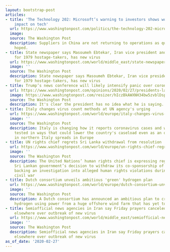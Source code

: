 ```yaml
---
layout: bootstrap-post
articles:
- title: 'The Technology 202: Microsoft’s warning to investors shows worsening coronavirus
    impact on tech'
  url: https://www.washingtonpost.com/politics/the-technology-202-microsofts-warning-to-investors-shows-worsening-coronavirus-impact-on-tech/2020/02/27/de4f0edc-9828-419d-9320-72e869d91f1a_story.html
  image: 
  source: The Washington Post
  description: Suppliers in China are not returning to operations as quickly as industry
    hoped.
- title: State newspaper says Masoumeh Ebtekar, Iran vice president and spokeswoman
    for 1979 hostage-takers, has new virus
  url: https://www.washingtonpost.com/world/middle_east/state-newspaper-says-masoumeh-ebtekar-iran-vice-president-and-spokeswoman-for-1979-hostage-takers-has-new-virus/2020/02/27/a1c88fde-5969-11ea-8efd-0f904bdd8057_story.html
  image: ''
  source: The Washington Post
  description: State newspaper says Masoumeh Ebtekar, Iran vice president and spokeswoman
    for 1979 hostage-takers, has new virus
- title: Trump’s news conference will likely intensify panic over coronavirus
  url: https://www.washingtonpost.com/opinions/2020/02/27/presidents-lack-coherence-knowledge-will-intensify-panic/
  image: https://www.washingtonpost.com/resizer/hIczBkAWXNH34bw5zvblDsp82Cg=/1440x0/smart/arc-anglerfish-washpost-prod-washpost.s3.amazonaws.com/public/PIDOKESY64I6VDX5B6IEXXMAK4.jpg
  source: The Washington Post
  description: It's clear the president has no idea what he is saying.
- title: Italy changes virus count methods at UN agency's urging
  url: https://www.washingtonpost.com/world/europe/italy-changes-virus-count-methods-at-un-agencys-urging/2020/02/27/39de66e6-5969-11ea-8efd-0f904bdd8057_story.html
  image: ''
  source: The Washington Post
  description: Italy is changing how it reports coronavirus cases and who will get
    tested in ways that could lower the country's caseload even as an outbreak centered
    in northern Italy spreads in Europe
- title: UN rights chief regrets Sri Lanka withdrawal from resolution
  url: https://www.washingtonpost.com/world/europe/un-rights-chief-regrets-sri-lanka-withdrawal-from-resolution/2020/02/27/865dbd84-5967-11ea-8efd-0f904bdd8057_story.html
  image: ''
  source: The Washington Post
  description: The United Nations’ human rights chief is expressing regret over the
    Sri Lankan government’s decision to withdraw its co-sponsorship of a 2015 resolution
    backing an investigation into alleged human rights violations during the country’s
    civil war
- title: Dutch consortium unveils ambitious 'green' hydrogen plan
  url: https://www.washingtonpost.com/world/europe/dutch-consortium-unveils-ambitious-green-hydrogen-plan/2020/02/27/638b46a0-5967-11ea-8efd-0f904bdd8057_story.html
  image: ''
  source: The Washington Post
  description: A Dutch consortium has announced an ambitious plan to create "green"
    hydrogen using power from a huge offshore wind farm that has yet to be built
- title: Semiofficial news agencies in Iran say Friday prayers canceled in Tehran,
    elsewhere over outbreak of new virus
  url: https://www.washingtonpost.com/world/middle_east/semiofficial-news-agencies-in-iran-say-friday-prayers-canceled-in-tehran-elsewhere-over-outbreak-of-new-virus/2020/02/27/e1e4b832-5963-11ea-8efd-0f904bdd8057_story.html
  image: ''
  source: The Washington Post
  description: Semiofficial news agencies in Iran say Friday prayers canceled in Tehran,
    elsewhere over outbreak of new virus
as_of_date: '2020-02-27'
---
```



